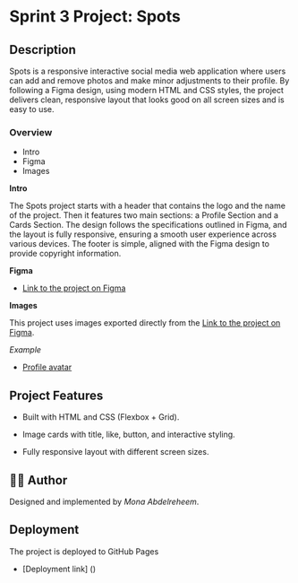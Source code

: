 # Sprint 3 Project: Spots

## Description

Spots is a responsive interactive social media web application where users can add and remove photos and make minor adjustments to their profile. By following a Figma design, using modern HTML and CSS styles, the project delivers clean, responsive layout that looks good on all screen sizes and is easy to use.

### Overview

- Intro
- Figma
- Images

**Intro**

The Spots project starts with a header that contains the logo and the name of the project. Then it features two main sections: a Profile Section and a Cards Section. The design follows the specifications outlined in Figma, and the layout is fully responsive, ensuring a smooth user experience across various devices. The footer is simple, aligned with the Figma design to provide copyright information.

**Figma**

- [Link to the project on Figma](https://www.figma.com/file/BBNm2bC3lj8QQMHlnqRsga/Sprint-3-Project-%E2%80%94-Spots?type=design&node-id=2%3A60&mode=design&t=afgNFybdorZO6cQo-1)

**Images**

This project uses images exported directly from the [Link to the project on Figma](https://www.figma.com/file/BBNm2bC3lj8QQMHlnqRsga/Sprint-3-Project-%E2%80%94-Spots?type=design&node-id=2%3A60&mode=design&t=afgNFybdorZO6cQo-1).

_Example_

- [Profile avatar](images/spots-avatar-and-card-images/Avatar.png)

## Project Features

- Built with HTML and CSS (Flexbox + Grid).

- Image cards with title, like, button, and interactive styling.

- Fully responsive layout with different screen sizes.

## 👩‍💻 Author

Designed and implemented by _Mona Abdelreheem_.

## Deployment

The project is deployed to GitHub Pages

- [Deployment link] ()
